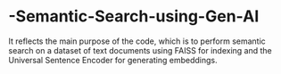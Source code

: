 # -Semantic-Search-using-Gen-AI
It reflects the main purpose of the code, which is to perform semantic search on a dataset of text documents using FAISS for indexing and the Universal Sentence Encoder for generating embeddings.
